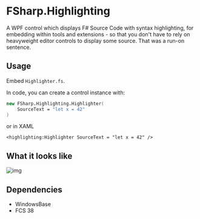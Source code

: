# FSharp.Highlighting
A WPF control which displays F# Source Code with syntax highlighting, for embedding within tools and extensions - so that you don't have to rely on heavyweight editor controls to display some source. That was a run-on sentence. 

## Usage

Embed `Highlighter.fs`.

In code, you can create a control instance with:

```fsharp
new FSharp.Highlighting.Highlighter(
	SourceText = "let x = 42"
)
```

or in XAML

```xaml
<highlighting:Highlighter SourceText = "let x = 42" />
```

## What it looks like

![img](https://pbs.twimg.com/media/EpX_EZqUcAAEEmn?format=png&name=small)

## Dependencies

- WindowsBase
- FCS 38